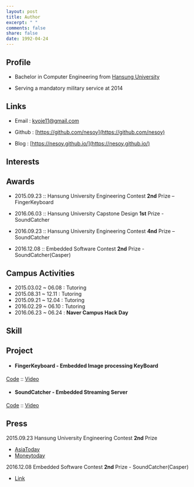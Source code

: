 ```yaml
---
layout: post
title: Author
excerpt: " "
comments: false
share: false
date: 1992-04-24
---
```


## Profile
- Bachelor in Computer Engineering from [Hansung University](http://www.hansung.ac.kr/)

- Serving a mandatory military service at 2014

## Links

- Email : kyoje11@gmail.com

- Github : [https://github.com/nesoy](https://github.com/nesoy)

- Blog : [https://nesoy.github.io/](https://nesoy.github.io/)

## Interests

## Awards
- 2015.09.23 :: Hansung University Engineering Contest **2nd** Prize – FingerKeyboard

- 2016.06.03 :: Hansung University Capstone Design **1st** Prize - SoundCatcher

- 2016.09.23 :: Hansung University Engineering Contest **4nd** Prize – SoundCatcher

- 2016.12.08 :: Embedded Software Contest **2nd** Prize - SoundCatcher(Casper)


## Campus Activities
- 2015.03.02 ~ 06.08 : Tutoring
- 2015.08.31 ~ 12.11 : Tutoring
- 2015.09.21 ~ 12.04 : Tutoring
- 2016.02.29 ~ 06.10 : Tutoring
- 2016.06.23 ~ 06.24 : **Naver Campus Hack Day**

## Skill

## Project
- #### FingerKeyboard - Embedded Image processing KeyBoard
 [Code](https://github.com/FingerKeyboard-jh-sm/FingerKeyboard) :: [Video](https://www.youtube.com/watch?v=xI_Y875FghU)
- #### SoundCatcher - Embedded Streaming Server
[Code](https://github.com/SCCasper) :: [Video](https://www.youtube.com/watch?v=h2jTrTSD1wQ)

## Press
2015.09.23 Hansung University Engineering Contest **2nd** Prize
- [AsiaToday](http://www.asiatoday.co.kr/view.php?key=20151007001927323)
- [Moneytoday](http://www.mt.co.kr/view/mtview.php?type=1&no=2015092423497453318&outlink=1)

2016.12.08 Embedded Software Contest **2nd** Prize - SoundCatcher(Casper)
- [Link](http://eswcontest.com/bbs/board.php?tbl=award&category=2016%B3%E2)
